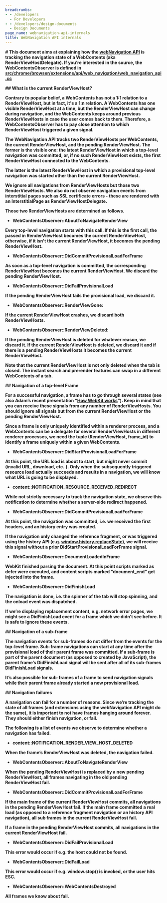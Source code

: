 ```yaml
---
breadcrumbs:
- - /developers
  - For Developers
- - /developers/design-documents
  - Design Documents
page_name: webnavigation-api-internals
title: WebNavigation API internals
---
```


**# **This document aims at explaining how the [webNavigation API](http://developer.chrome.com/extensions/webNavigation.html) is tracking the navigation state of a WebContents (aka RenderViewHostDelegate). If you’re interested in the source, the WebContentsObserver is defined in [src/chrome/browser/extensions/api/web_navigation/web_navigation_api.cc](http://src.chromium.org/viewvc/chrome/trunk/src/chrome/browser/extensions/api/web_navigation/web_navigation_api.cc)****

**## What is the current RenderViewHost?**

**Contrary to popular belief, a WebContents has not a 1:1 relation to a
RenderViewHost, but in fact, it's a 1:n relation. A WebContents has one visible
RenderViewHost at a time, but the RenderViewHost can change during navigation,
and the WebContents keeps around previous RenderViewHosts in case the user comes
back to them. Therefore, a WebContentsObserver has to pay close attention to
which RenderViewHost triggered a given signal.**

**The WebNavigation API tracks two RenderViewHosts per WebContents, the current
RenderViewHost, and the pending RenderViewHost. The former is the visible one:
the latest RenderViewHost in which a top-level navigation was committed, or, if
no such RenderViewHost exists, the first RenderViewHost connected to the
WebContents.**

**The latter is the latest RenderViewHost in which a provisional top-level navigation was started other than the current RenderViewHost.**

**We ignore all navigations from RenderViewHosts but those two RenderViewHosts. We also do not observe navigation events from interstitial pages such as SSL certificate errors - these are rendered with an InterstitialPage as RenderViewHostDelegate.**

**Those two RenderViewHosts are determined as follows.**

*   **WebContentsObserver::AboutToNavigateRenderView**

**Every top-level navigation starts with this call. If this is the first call, the passed in RenderViewHost becomes the current RenderViewHost, otherwise, if it isn't the current RenderViewHost, it becomes the pending RenderViewHost.**

*   **WebContentsObserver::DidCommitProvisionalLoadForFrame**

**As soon as a top-level navigation is committed, the corresponding RenderViewHost becomes the current RenderViewHost. We discard the pending RenderViewHost.**

*   **WebContentsObserver::DidFailProvisionalLoad**

**If the pending RenderViewHost fails the provisional load, we discard it.**

*   **WebContentsObserver::RenderViewGone:**

**If the current RenderViewHost crashes, we discard both RenderViewHosts.**

*   **WebContentsObserver::RenderViewDeleted:**

**If the pending RenderViewHost is deleted for whatever reason, we discard it. If the current RenderViewHost is deleted, we discard it and if there is a pending RenderViewHosts it becomes the current RenderViewHost.**

**Note that the current RenderViewHost is not only deleted when the tab is closed. The instant search and prerender features can swap in a different WebContents of a tab.**

**## Navigation of a top-level Frame**

**For a successful navigation, a frame has to go through several states (see
also Adam’s recent presentation “[How WebKit
works](https://docs.google.com/a/google.com/presentation/pub)”). Keep in mind
that you can receive these signals from any number of RenderViewHosts. You
should ignore all signals but from the current RenderViewHost or the pending
RenderViewHost.**

**Since a frame is only uniquely identified within a renderer process, and a
WebContents can be a delegate for several RenderViewHosts in different renderer
processes, we need the tuple (RenderViewHost, frame_id) to identify a frame
uniquely within a given WebContents.**

*   **WebContentsObserver::DidStartProvisionalLoadForFrame**

**At this point, the URL load is about to start, but might never commit (invalid URL, download, etc..). Only when the subsequently triggered resource load actually succeeds and results in a navigation, we will know what URL is going to be displayed.**

*   **content::NOTIFICATION_RESOURCE_RECEIVED_REDIRECT**

**While not strictly necessary to track the navigation state, we observe this notification to determine whether a server-side redirect happened.**

*   **WebContentsObserver::DidCommitProvisionalLoadForFrame**

**At this point, the navigation was committed, i.e. we received the first headers, and an history entry was created.**

**If the navigation only changed the reference fragment, or was triggered using the history API (e.g. [window.history.replaceState](https://developer.mozilla.org/en-US/docs/DOM/window.history)), we will receive this signal without a prior DidStartProvisionalLoadForFrame signal.**

*   **WebContentsObserver::DocumentLoadedInFrame**

**WebKit finished parsing the document. At this point scripts marked as defer were executed, and content scripts marked “document_end” get injected into the frame.**

*   **WebContentsObserver::DidFinishLoad**

**The navigation is done, i.e. the spinner of the tab will stop spinning, and the onload event was dispatched.**

**If we’re displaying replacement content, e.g. network error pages, we might see a DidFinishLoad event for a frame which we didn’t see before. It is safe to ignore these events.**

**## Navigation of a sub-frame**

**The navigation events for sub-frames do not differ from the events for the
top-level frame. Sub-frame navigations can start at any time after the
provisional load of their parent frame was committed. If a sub-frame is part of
the parent document (as opposed to created by JavaScript), the parent frame’s
DidFinishLoad signal will be sent after all of its sub-frames DidFinishLoad
signals.**

**It’s also possible for sub-frames of a frame to send navigation signals while their parent frame already started a new provisional load.**

**## Navigation failures**

**A navigation can fail for a number of reasons. Since we’re tracking the state
of all frames (and extensions using the webNavigation API might do the same), it
is important to not have frames hanging around forever. They should either
finish navigation, or fail.**

**The following is a list of events we observe to determine whether a navigation
has failed.**

*   **content::NOTIFICATION_RENDER_VIEW_HOST_DELETED**

**When the frame’s RenderViewHost was deleted, the navigation failed.**

*   **WebContentsObserver::AboutToNavigateRenderView**

**When the pending RenderViewHost is replaced by a new pending RenderViewHost, all frames navigating in the old pending RenderViewHost fail.**

*   **WebContentsObserver::DidCommitProvisionalLoadForFrame**

**If the main frame of the current RenderViewHost commits, all navigations in the pending RenderViewHost fail. If the main frame committed a real load (as opposed to a reference fragment navigation or an history API navigation), all sub frames in the current RenderViewHost fail.**

**If a frame in the pending RenderViewHost commits, all navigations in the current RenderViewHost fail.**

*   **WebContentsObserver::DidFailProvisionalLoad**

**This error would occur if e.g. the host could not be found.**

*   **WebContentsObserver::DidFailLoad**

**This error would occur if e.g. window.stop() is invoked, or the user hits ESC.**

*   **WebContentsObserver::WebContentsDestroyed**

**All frames we know about fail.**